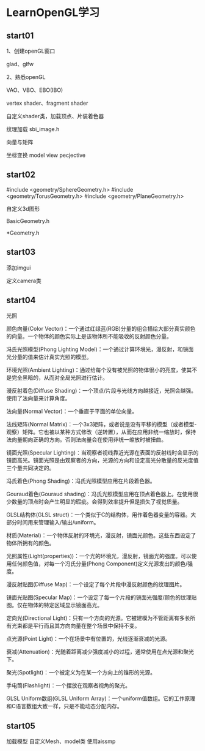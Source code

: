 # LearnOpenGL学习



## start01

1、创建openGL窗口

glad、glfw

2、熟悉openGL

VAO、VBO、EBO(IBO)

vertex shader、fragment shader

自定义shader类，加载顶点、片装着色器

纹理加载 sbi_image.h

向量与矩阵

坐标变换 model view pecjective

## start02

#include <geometry/SphereGeometry.h>
#include <geometry/TorusGeometry.h>
#include <geometry/PlaneGeometry.h>

自定义3d图形 

BasicGeometry.h

*Geometry.h

## start03

添加imgui

定义camera类

## start04

光照

颜色向量(Color Vector)：一个通过红绿蓝(RGB)分量的组合描绘大部分真实颜色的向量。一个物体的颜色实际上是该物体所不能吸收的反射颜色分量。

冯氏光照模型(Phong Lighting Model)：一个通过计算环境光，漫反射，和镜面光分量的值来估计真实光照的模型。

环境光照(Ambient Lighting)：通过给每个没有被光照的物体很小的亮度，使其不是完全黑暗的，从而对全局光照进行估计。

漫反射着色(Diffuse Shading)：一个顶点/片段与光线方向越接近，光照会越强。使用了法向量来计算角度。

法向量(Normal Vector)：一个垂直于平面的单位向量。

法线矩阵(Normal Matrix)：一个3x3矩阵，或者说是没有平移的模型（或者模型-观察）矩阵。它也被以某种方式修改（逆转置），从而在应用非统一缩放时，保持法向量朝向正确的方向。否则法向量会在使用非统一缩放时被扭曲。

镜面光照(Specular Lighting)：当观察者视线靠近光源在表面的反射线时会显示的镜面高光。镜面光照是由观察者的方向，光源的方向和设定高光分散量的反光度值三个量共同决定的。

冯氏着色(Phong Shading)：冯氏光照模型应用在片段着色器。

Gouraud着色(Gouraud shading)：冯氏光照模型应用在顶点着色器上。在使用很少数量的顶点时会产生明显的瑕疵。会得到效率提升但是损失了视觉质量。

GLSL结构体(GLSL struct)：一个类似于C的结构体，用作着色器变量的容器。大部分时间用来管理输入/输出/uniform。

材质(Material)：一个物体反射的环境光，漫反射，镜面光颜色。这些东西设定了物体所拥有的颜色。

光照属性(Light(properties))：一个光的环境光，漫反射，镜面光的强度。可以使用任何颜色值，对每一个冯氏分量(Phong Component)定义光源发出的颜色/强度。

漫反射贴图(Diffuse Map)：一个设定了每个片段中漫反射颜色的纹理图片。

镜面光贴图(Specular Map)：一个设定了每一个片段的镜面光强度/颜色的纹理贴图。仅在物体的特定区域显示镜面高光。

定向光(Directional Light)：只有一个方向的光源。它被建模为不管距离有多长所有光束都是平行而且其方向向量在整个场景中保持不变。

点光源(Point Light)：一个在场景中有位置的，光线逐渐衰减的光源。

衰减(Attenuation)：光随着距离减少强度减小的过程，通常使用在点光源和聚光下。

聚光(Spotlight)：一个被定义为在某一个方向上的锥形的光源。

手电筒(Flashlight)：一个摆放在观察者视角的聚光。

GLSL Uniform数组(GLSL Uniform Array)：一个uniform值数组。它的工作原理和C语言数组大致一样，只是不能动态分配内存。

## start05
加载模型
自定义Mesh、model类
使用aissmp










